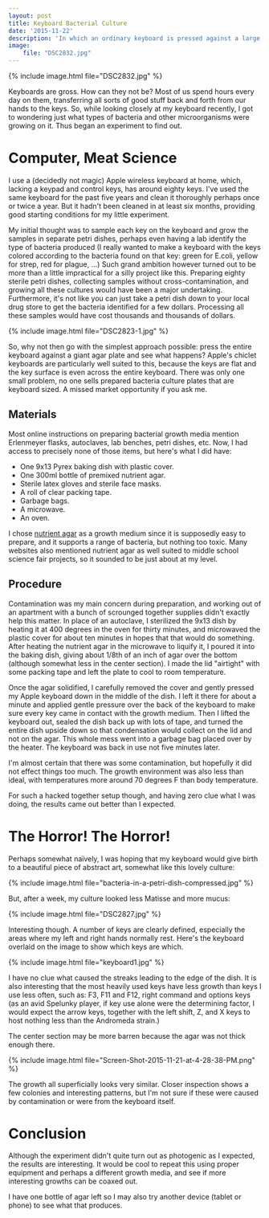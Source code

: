 ```yaml
---
layout: post
title: Keyboard Bacterial Culture
date: '2015-11-22'
description: 'In which an ordinary keyboard is pressed against a large agar plate, and the resulting bacterial culture is examined.'
image:
    file: "DSC2832.jpg"
---
```


{% include image.html file="DSC2832.jpg" %}

Keyboards are gross. How can they not be? Most of us spend hours every day on them, transferring all sorts of good stuff back and forth from our hands to the keys. So, while looking closely at my keyboard recently, I got to wondering just what types of bacteria and other microorganisms were growing on it. Thus began an experiment to find out.

# Computer, Meat Science
I use a (decidedly not magic) Apple wireless keyboard at home, which, lacking a keypad and control keys, has around eighty keys. I've used the same keyboard for the past five years and clean it thoroughly perhaps once or twice a year. But it hadn't been cleaned in at least six months, providing good starting conditions for my little experiment. 

My initial thought was to sample each key on the keyboard and grow the samples in separate petri dishes, perhaps even having a lab identify the type of bacteria produced (I really wanted to make a keyboard with the keys colored according to the bacteria found on that key: green for E.coli, yellow for strep, red for plague, ...) Such grand ambition however turned out to be more than a little impractical for a silly project like this. Preparing eighty sterile petri dishes, collecting samples without cross-contamination, and growing all these cultures would have been a major undertaking. Furthermore, it's not like you can just take a petri dish down to your local drug store to get the bacteria identified for a few dollars. Processing all these samples would have cost thousands and thousands of dollars. 

{% include image.html file="DSC2823-1.jpg" %}

So, why not then go with the simplest approach possible: press the entire keyboard against a giant agar plate and see what happens? Apple's chiclet keyboards are particularly well suited to this, because the keys are flat and the key surface is even across the entire keyboard. There was only one small problem, no one sells prepared bacteria culture plates that are keyboard sized. A missed market opportunity if you ask me.

## Materials
Most online instructions on preparing bacterial growth media mention Erlenmeyer flasks, autoclaves, lab benches, petri dishes, etc. Now, I had access to precisely none of those items, but here's what I did have:

* One 9x13 Pyrex baking dish with plastic cover.
* One 300ml bottle of premixed nutrient agar.
* Sterile latex gloves and sterile face masks.
* A roll of clear packing tape.
* Garbage bags.
* A microwave.
* An oven.

I chose [nutrient agar][nutrient-agar] as a growth medium since it is supposedly easy to prepare, and it supports a range of bacteria, but nothing too toxic. Many websites also mentioned nutrient agar as well suited to middle school science fair projects, so it sounded to be just about at my level. 

## Procedure
Contamination was my main concern during preparation, and working out of an apartment with a bunch of scrounged together supplies didn't exactly help this matter. In place of an autoclave, I sterilized the 9x13 dish by heating it at 400 degrees in the oven for thirty minutes, and microwaved the plastic cover for about ten minutes in hopes that that would do something. After heating the nutrient agar in the microwave to liquify it, I poured it into the baking dish, giving about 1/8th of an inch of agar over the bottom (although somewhat less in the center section). I made the lid "airtight" with some packing tape and left the plate to cool to room temperature.

Once the agar solidified, I carefully removed the cover and gently pressed my Apple keyboard down in the middle of the dish. I left it there for about a minute and applied gentle pressure over the back of the keyboard to make sure every key came in contact with the growth medium. Then I lifted the keyboard out, sealed the dish back up with lots of tape, and turned the entire dish upside down so that condensation would collect on the lid and not on the agar. This whole mess went into a garbage bag placed over by the heater. The keyboard was back in use not five minutes later.

I'm almost certain that there was some contamination, but hopefully it did not effect things too much. The growth environment was also less than ideal, with temperatures more around 70 degrees F than body temperature.

For such a hacked together setup though, and having zero clue what I was doing, the results came out better than I expected.

# The Horror! The Horror!
Perhaps somewhat naïvely, I was hoping that my keyboard would give birth to a beautiful piece of abstract art, somewhat like this lovely culture:

{% include image.html file="bacteria-in-a-petri-dish-compressed.jpg" %}

But, after a week, my culture looked less Matisse and more mucus:

{% include image.html file="DSC2827.jpg" %}

Interesting though. A number of keys are clearly defined, especially the areas where my left and right hands normally rest. Here's the keyboard overlaid on the image  to show which keys are which. 

{% include image.html file="keyboard1.jpg" %}

I have no clue what caused the streaks leading to the edge of the dish. It is also interesting that the most heavily used keys have less growth than keys I use less often, such as: F3, F11 and F12, right command and options keys (as an avid Spelunky player, if key use alone were the determining factor, I would expect the arrow keys, together with the left shift, Z, and X keys to host nothing less than the Andromeda strain.)

The center section may be more barren because the agar was not thick enough there.

{% include image.html file="Screen-Shot-2015-11-21-at-4-28-38-PM.png" %}

The growth all superficially looks very similar. Closer inspection shows a few colonies and interesting patterns, but I'm not sure if these were caused by contamination or were from the keyboard itself.


# Conclusion
Although the experiment didn't quite turn out as photogenic as I expected, the results are interesting. It would be cool to repeat this using proper equipment and perhaps a different growth media, and see if more interesting growths can be coaxed out.

I have one bottle of agar left so I may also try another device (tablet or phone) to see what that produces.



[nutrient-agar]: https://en.wikipedia.org/wiki/Nutrient_agar